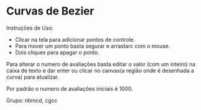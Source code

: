 # Curvas de Bezier

Instruções de Uso: 
- Clicar na tela para adicionar pontos de controle.
- Para mover um ponto basta segurar e arrastarc com o mouse.
- Dois cliques para apagar o ponto.

Para alterar o numero de avaliações basta editar o valor (com um inteiro) na caixa de texto e dar enter ou clicar no canvas(a região onde é
desenhada a curva) para atualizar.

Por padrão o numero de avaliações iniciais é 1000.

Grupo: nbmcd, cgcc
